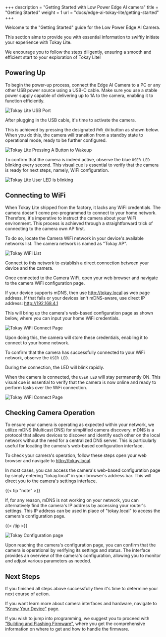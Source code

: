 +++
description = "Getting Started with Low Power Edge AI camera"
title = "Getting Started"
weight = 1
url = "docs/edge-ai-tokay-lite/getting-started"
+++

Welcome to the "Getting Started" guide for the Low Power Edge AI Camera.

This section aims to provide you with essential information to swiftly initiate
your experience with Tokay Lite.

We encourage you to follow the steps diligently, ensuring a smooth and efficient
start to your exploration of Tokay Lite!

## Powering Up

To begin the power-up process, connect the Edge AI Camera to a PC
or any other USB power source using a USB-C cable. Make sure you
use a stable power supply capable of delivering up to 1A to the
camera, enabling it to function efficiently.

![Tokay Lite USB Port](/images/placeholder.png)

<!-- -->

After plugging in the USB cable, it's time to activate the
camera.

This is achieved by pressing the designated `PWR_ON`
button as shown below. When you do this, the camera will
transition from a standby state to operational mode, ready to
be further configured.

![Tokay Lite Pressing A Button to Wakeup](/images/placeholder.png)

To confirm that the camera is indeed active, observe the blue
`USER LED` blinking every second. This visual cue is essential to
verify that the camera is ready for next steps, namely, WiFi
configuration.

![Tokay Lite User LED is blinking](/images/placeholder.png)

## Connecting to WiFi

When Tokay Lite shipped from the factory, it lacks any WiFi
credentials. The camera doesn't come pre-programmed to connect to
your home network. Therefore, it's imperative to instruct the
camera about your WiFi environment. This process is achieved
through a straightforward trick of connecting to the camera own
AP first.

To do so, locate the Camera WiFi network in your device's
available networks list. The camera network is named as "Tokay
AP".

![Tokay WiFi List](/images/placeholder.png)

Connect to this network to establish a direct connection between
your device and the camera.

Once connected to the Camera WiFi, open your web browser and
navigate to the camera WiFi configuration page.

If your device supports mDNS, then use http://tokay.local as web
page address. If that fails or your devices isn't mDNS-aware, use
direct IP address: http://192.168.4.1

This will bring up the camera's web-based configuration page as
shown below, where you can input your home WiFi credentials.

![Tokay WiFi Connect Page](/images/placeholder.png)

Upon doing this, the camera will store these credentials,
enabling it to connect to your home network.

To confirm that the camera has successfully connected to your
WiFi network, observe the `USER LED`.

During the connection, the LED will blink rapidly.

When the camera is connected, the `USER LED` will stay
permanently ON. This visual cue is essential to verify that the
camera is now online and ready to perform tasks over the WiFi
connection.

![Tokay WiFi Connect Page](/images/placeholder.png)

## Checking Camera Operation

To ensure your camera is operating as expected within your
network, we utilize mDNS (Multicast DNS) for simplified camera
discovery. mDNS is a protocol that allows devices to discover and
identify each other on the local network without the need for a
centralized DNS server. This is particularly useful for locating
the camera's web-based configuration interface.

To check your camera's operation, follow these steps open your web browser and navigate to http://tokay.local.

In most cases, you can access the camera's web-based
configuration page by simply entering "tokay.local" in your
browser's address bar. This will direct you to the camera's
settings interface.

{{< tip "note" >}}

If, for any reason, mDNS is not working on your network, you can
alternatively find the camera's IP address by accessing your
router's settings. This IP address can be used in place of
"tokay.local" to access the camera's configuration page.

{{< /tip >}}

![Tokay Configuration page](/images/placeholder.png)

Upon reaching the camera's configuration page, you can confirm
that the camera is operational by verifying its settings and
status. The interface provides an overview of the camera's
configuration, allowing you to monitor and adjust various
parameters as needed.

## Next Steps

If you finished all steps above successfully then it's time to
determine your next course of action.

If you want learn more about camera interfaces and hardware,
navigate to ["Know Your Device"](../know-your-camera) page.

If you wish to jump into programming, we suggest you to proceed
with ["Building and Flashing Firmware"](../firmware), where you
get the comprehensive information on where to get and how to
handle the firmware.